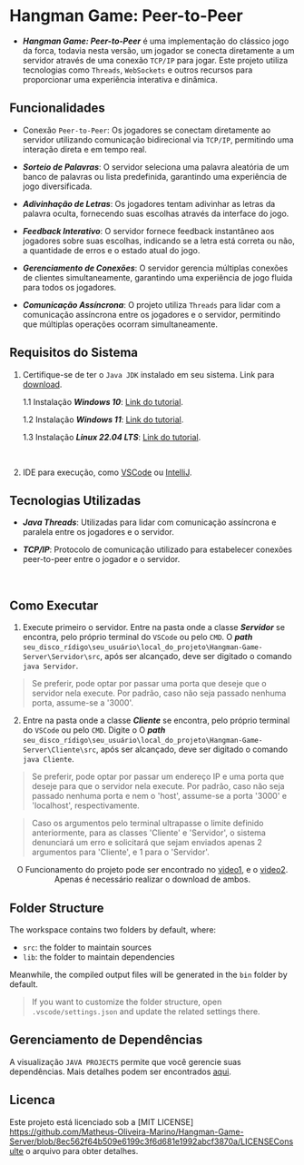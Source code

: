# Hangman Game: Peer-to-Peer

- __*Hangman Game: Peer-to-Peer*__ é uma implementação do clássico jogo da forca, todavia nesta versão, um jogador se conecta diretamente a um servidor através de uma conexão `TCP/IP` para jogar. Este projeto utiliza tecnologias como `Threads`, `WebSockets` e outros recursos para proporcionar uma experiência interativa e dinâmica.

## Funcionalidades 

- Conexão `Peer-to-Peer`: Os jogadores se conectam diretamente ao servidor utilizando comunicação bidirecional via `TCP/IP`, permitindo uma interação direta e em tempo real.

- __*Sorteio de Palavras*__: O servidor seleciona uma palavra aleatória de um banco de palavras ou lista predefinida, garantindo uma experiência de jogo diversificada.

- __*Adivinhação de Letras*__: Os jogadores tentam adivinhar as letras da palavra oculta, fornecendo suas escolhas através da interface do jogo.

- __*Feedback Interativo*__: O servidor fornece feedback instantâneo aos jogadores sobre suas escolhas, indicando se a letra está correta ou não, a quantidade de erros e o estado atual do jogo.

- __*Gerenciamento de Conexões*__: O servidor gerencia múltiplas conexões de clientes simultaneamente, garantindo uma experiência de jogo fluida para todos os jogadores.

- __*Comunicação Assíncrona*__: O projeto utiliza `Threads` para lidar com a comunicação assíncrona entre os jogadores e o servidor, permitindo que múltiplas operações ocorram simultaneamente.

## Requisitos do Sistema 

1. Certifique-se de ter o `Java JDK` instalado em seu sistema. Link para [download](https://www.oracle.com/java/technologies/downloads/).

     1.1 Instalação __*Windows 10*__: [Link do tutorial](https://www.youtube.com/watch?v=AUL--F5Wdh8).

    1.2 Instalação __*Windows 11*__: [Link do tutorial](https://www.youtube.com/watch?v=krGadRGdESQ).

    1.3 Instalação __*Linux 22.04 LTS*__: [Link do tutorial](https://www.youtube.com/watch?v=vVrIDJ--GOA).


<br>

2. IDE para execução, como [VSCode](https://code.visualstudio.com/) ou [IntelliJ](https://www.jetbrains.com/idea/download/?section=windows).


## Tecnologias Utilizadas

- __*Java Threads*__: Utilizadas para lidar com comunicação assíncrona e paralela entre os jogadores e o servidor.

- __*TCP/IP*__: Protocolo de comunicação utilizado para estabelecer conexões peer-to-peer entre o jogador e o servidor.


<br>

## Como Executar

1. Execute primeiro o servidor. Entre na pasta onde a classe __*Servidor*__ se encontra, pelo próprio terminal do `VSCode` ou pelo `CMD`. O __*path*__ `seu_disco_rídigo\seu_usuário\local_do_projeto\Hangman-Game-Server\Servidor\src`, após ser alcançado, deve ser digitado o comando `java Servidor`.

> Se preferir, pode optar por passar uma porta que deseje que o servidor nela execute. Por padrão, caso não seja passado nenhuma porta, assume-se a '3000'.

2. Entre na pasta onde a classe __*Cliente*__ se encontra, pelo próprio terminal do `VSCode` ou pelo `CMD`. Digite o O __*path*__ `seu_disco_rídigo\seu_usuário\local_do_projeto\Hangman-Game-Server\Cliente\src`, após ser alcançado, deve ser digitado o comando `java Cliente`.

> Se preferir, pode optar por passar um endereço IP e uma porta que deseje para que o servidor nela execute. Por padrão, caso não seja passado nenhuma porta e nem o 'host', assume-se a porta '3000' e 'localhost', respectivamente.

> Caso os argumentos pelo terminal ultrapasse o limite definido anteriormente, para as classes 'Cliente' e 'Servidor',  o sistema denunciará um erro e solicitará que sejam enviados apenas 2 argumentos para 'Cliente', e 1 para o 'Servidor'.

<div style="text-align: center;">
    O Funcionamento do projeto pode ser encontrado no <a href="https://github.com/Matheus-Oliveira-Marino/Hangman-Game-Peer-to-Peer/blob/main/videos/Jogo%20Funcionando.mp4">video1</a>, e o <a href="https://github.com/Matheus-Oliveira-Marino/Hangman-Game-Peer-to-Peer/blob/main/videos/Acertando%20a%20palavra.mp4">video2</a>. Apenas é necessário realizar o download de ambos.
</div>
     
## Folder Structure

The workspace contains two folders by default, where:

- `src`: the folder to maintain sources
- `lib`: the folder to maintain dependencies

Meanwhile, the compiled output files will be generated in the `bin` folder by default.

> If you want to customize the folder structure, open `.vscode/settings.json` and update the related settings there.

## Gerenciamento de Dependências

A visualização `JAVA PROJECTS` permite que você gerencie suas dependências. Mais detalhes podem ser encontrados [aqui](https://github.com/microsoft/vscode-java-dependency#manage-dependencies).

## Licenca
Este projeto está licenciado sob a [MIT LICENSE] https://github.com/Matheus-Oliveira-Marino/Hangman-Game-Server/blob/8ec562f64b509e6199c3f6d681e1992abcf3870a/LICENSEConsulte o arquivo para obter detalhes.
